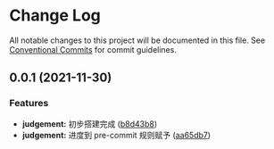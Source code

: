 # Change Log

All notable changes to this project will be documented in this file.
See [Conventional Commits](https://conventionalcommits.org) for commit guidelines.

## 0.0.1 (2021-11-30)


### Features

* **judgement:** 初步搭建完成 ([b8d43b8](https://github.com/luoheqp/tarot/commit/b8d43b851f40a53233af5a01e2c28ecdd82a0453))
* **judgement:** 进度到 pre-commit 规则赋予 ([aa65db7](https://github.com/luoheqp/tarot/commit/aa65db71345e2d69e0e729810165a1d85d942d4e))
